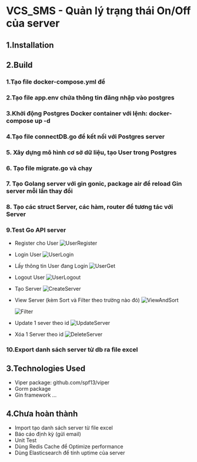# VCS_SMS - Quản lý trạng thái On/Off của  server

## 1.Installation
## 2.Build
### 1.Tạo file docker-compose.yml để 
### 2.Tạo file app.env chứa thông tin đăng nhập vào postgres
### 3.Khởi động Postgres Docker container với lệnh:      docker-compose up -d
### 4.Tạo file connectDB.go để kết nối với Postgres server
### 5. Xây dựng mô hình cơ sở dữ liệu, tạo User trong Postgres
### 6. Tạo file migrate.go và chạy
### 7. Tạo Golang server với gin gonic, package air để reload Gin server mỗi lần thay đổi
### 8. Tạo các struct Server, các hàm, router để tương tác với Server
### 9.Test Go API server

- Register cho User
    ![UserRegister](https://user-images.githubusercontent.com/109098045/197560904-94757a4b-00f0-4417-9a9d-48da36822b4c.png)

- Login User
    ![UserLogin](https://user-images.githubusercontent.com/109098045/197560640-26868d23-4455-4cdc-94a7-51ca00c51142.png)

- Lấy thông tin User đang Login
    ![UserGet](https://user-images.githubusercontent.com/109098045/197561052-0214cd02-0297-4536-9218-f19a2049f903.png)

- Logout User
    ![UserLogout](https://user-images.githubusercontent.com/109098045/197561088-ec064abc-cfce-450c-886d-e92e3d284c8b.png)


- Tạo Server
    ![CreateServer](https://user-images.githubusercontent.com/109098045/197561118-204ea060-8ffd-4ae4-a839-b27189d50068.png)

- View Server (kèm Sort và Filter theo trường nào đó)
    ![ViewAndSort](https://user-images.githubusercontent.com/109098045/197561152-6ff4e894-feab-47b9-adb8-e9f6e0ec11ad.png)

    ![Filter](https://user-images.githubusercontent.com/109098045/197561175-ea7fd2d2-47e1-4487-a277-806a44405ed1.png)

- Update 1 sever theo id
    ![UpdateServer](https://user-images.githubusercontent.com/109098045/197561209-d0fa99ed-91b1-4a37-8fd0-a3d4eb469204.png)

- Xóa 1 Server theo id
    ![DeleteServer](https://user-images.githubusercontent.com/109098045/197561228-d16e979d-f7f9-471f-be4a-ba079d5333eb.png)

### 10.Export danh sách server từ db ra file excel
## 3.Technologies Used
- Viper package: github.com/spf13/viper
- Gorm package
- Gin framework
...
## 4.Chưa hoàn thành
- Import tạo danh sách server từ file excel 
- Báo cáo định kỳ (gửi email)
- Unit Test
- Dùng Redis Cache để Optimize performance
- Dùng Elasticsearch để tính uptime của server
